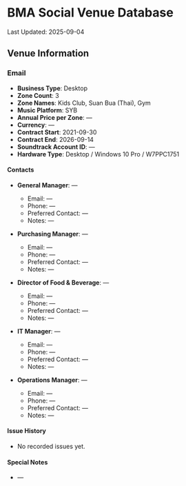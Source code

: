 # BMA Social Venue Database

Last Updated: 2025-09-04

## Venue Information

### Email
- **Business Type**: Desktop
- **Zone Count**: 3
- **Zone Names**: Kids Club, Suan Bua (Thai), Gym
- **Music Platform**: SYB
- **Annual Price per Zone**: —
- **Currency**: —
- **Contract Start**: 2021-09-30
- **Contract End**: 2026-09-14
- **Soundtrack Account ID**: —
- **Hardware Type**: Desktop / Windows 10 Pro / W7PPC1751

#### Contacts
- **General Manager**: —
  - Email: —
  - Phone: —
  - Preferred Contact: —
  - Notes: —

- **Purchasing Manager**: —
  - Email: —
  - Phone: —
  - Preferred Contact: —
  - Notes: —

- **Director of Food & Beverage**: —
  - Email: —
  - Phone: —
  - Preferred Contact: —
  - Notes: —

- **IT Manager**: —
  - Email: —
  - Phone: —
  - Preferred Contact: —
  - Notes: —

- **Operations Manager**: —
  - Email: —
  - Phone: —
  - Preferred Contact: —
  - Notes: —

#### Issue History
- No recorded issues yet.

#### Special Notes
- —
